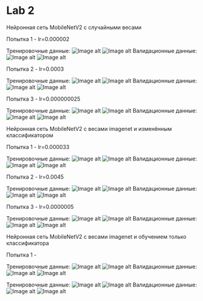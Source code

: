 # Lab 2


Нейронная сеть MobileNetV2 с случайными весами

Попытка 1 - lr=0.000002

Тренировочные данные:
![Image alt]()
![Image alt]()
Валидационные данные:
![Image alt]()
![Image alt]()

Попытка 2 - lr=0.0003

Тренировочные данные:
![Image alt]()
![Image alt]()
Валидационные данные:
![Image alt]()
![Image alt]()

Попытка 3 - lr=0.000000025

Тренировочные данные:
![Image alt]()
![Image alt]()
Валидационные данные:
![Image alt]()
![Image alt]()


Нейронная сеть MobileNetV2 с весами imagenet и изменённым классификатором

Попытка 1 - lr=0.000033

Тренировочные данные:
![Image alt]()
![Image alt]()
Валидационные данные:
![Image alt]()
![Image alt]()

Попытка 2 - lr=0.0045

Тренировочные данные:
![Image alt]()
![Image alt]()
Валидационные данные:
![Image alt]()
![Image alt]()

Попытка 3 - lr=0.0000005

Тренировочные данные:
![Image alt]()
![Image alt]()
Валидационные данные:
![Image alt]()
![Image alt]()


Нейронная сеть MobileNetV2 с весами imagenet и обучением только классификатора


Попытка 1 - 


Тренировочные данные:
![Image alt]()
![Image alt]()
Валидационные данные:
![Image alt]()
![Image alt]()






Тренировочные данные:
![Image alt]()
![Image alt]()
Валидационные данные:
![Image alt]()
![Image alt]()
